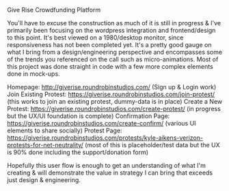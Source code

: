 Give Rise Crowdfunding Platform

You'll have to excuse the construction as much of it is still in progress & I've primarily been focusing on the wordpress integration and frontend/design to this point.   It's best viewed on a 1980/desktop monitor, since responsiveness has not been completed yet.   It's a pretty good gauge on what I bring from a design/engineering perspective and encompasses some of the trends you referenced on the call such as micro-animations.  Most of this project was done straight in code with a few more complex elements done in mock-ups.

Homepage:  http://giverise.roundrobinstudios.com/  (Sign up & Login work)
Join Existing Protest:  https://giverise.roundrobinstudios.com/join-protest/ (this works to join an existing protest, dummy-data is in place)
Create a New Protest: https://giverise.roundrobinstudios.com/create-protest/ (in progress but the UX/UI foundation is complete)
Confirmation Page:  https://giverise.roundrobinstudios.com/create-confirm/ (various UI elements to share socially)
Protest Page: https://giverise.roundrobinstudios.com/protests/kyle-aikens-verizon-protests-for-net-neutrality/ (most of this is placeholder/test data but the UX is 90% done including the support/donation form)

Hopefully this user flow is enough to get an understanding of what I'm creating & will demonstrate the value in strategy I can bring that exceeds just design & engineering.
